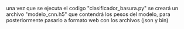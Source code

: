 una vez que se ejecuta el codigo "clasificador_basura.py" se creará un archivo "modelo_cnn.h5" que contendrá los pesos del modelo, para posteriormente pasarlo a formato web con los archivos (json y bin)
